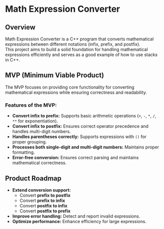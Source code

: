 # Math Expression Converter

## Overview
Math Expression Converter is a C++ program that converts mathematical expressions between different notations (infix, prefix, and postfix).  
This project aims to build a solid foundation for handling mathematical expressions efficiently and serves as a good example of how to use stacks in C++.

## MVP (Minimum Viable Product)
The MVP focuses on providing core functionality for converting mathematical expressions while ensuring correctness and readability.

### Features of the MVP:
- **Convert infix to prefix:** Supports basic arithmetic operations (`+`, `-`, `*`, `/`, `**` for exponentiation).
- **Convert infix to postfix:** Ensures correct operator precedence and handles multi-digit numbers.
- **Handles parentheses correctly:** Supports expressions with `()` for proper grouping.
- **Processes both single-digit and multi-digit numbers:** Maintains proper formatting.
- **Error-free conversion:** Ensures correct parsing and maintains mathematical correctness.

## Product Roadmap
- **Extend conversion support:**  
  - Convert **prefix to postfix**  
  - Convert **prefix to infix**  
  - Convert **postfix to infix**  
  - Convert **postfix to prefix**  
- **Improve error handling:** Detect and report invalid expressions.  
- **Optimize performance:** Enhance efficiency for large expressions.